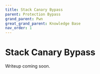 ```yaml
---
title: Stack Canary Bypass
parent: Protection Bypass
grand_parent: Pwn
great_grand_parent: Knowledge Base
nav_order: 1
---
```


# Stack Canary Bypass

Writeup coming soon.
